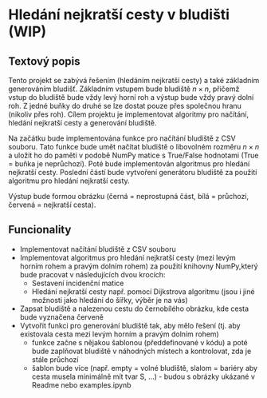 # Hledání nejkratší cesty v bludišti (WIP)

## Textový popis

Tento projekt se zabývá řešením (hledáním nejkratší cesty) a také
základním generováním bludišť. Základním vstupem bude bludiště
$n\times n$, přičemž vstup do bludiště bude vždy levý horní roh a výstup
bude vždy pravý dolní roh. Z jedné buňky do druhé se lze dostat pouze
přes společnou hranu (nikoliv přes roh). Cílem projektu je implementovat
algoritmy pro načítání, hledání nejkratší cesty a generování bludiště.

Na začátku bude implementována funkce pro načítání bludiště z CSV
souboru. Tato funkce bude umět načítat bludiště o libovolném rozměru
$n\times n$ a uložit ho do paměti v podobě NumPy matice s True/False
hodnotami (True = buňka je neprůchozí). Poté bude implementován
algoritmus pro hledání nejkratší cesty. Poslední částí bude vytvoření
generátoru bludiště za použití algoritmu pro hledání nejkratší cesty.

Výstup bude formou obrázku (černá = neprostupná část, bílá = průchozí,
červená = nejkratší cesta).

## Funcionality

- Implementovat načítání bludiště z CSV souboru
- Implementovat algoritmus pro hledání nejkratší cesty (mezi levým horním rohem a pravým dolním rohem) za použití knihovny NumPy,který bude pracovat v následujících dvou krocích:
  - Sestavení incidenční matice
  - Hledání nejkratší cesty např. pomocí Dijkstrova algoritmu (jsou i jiné možnosti jako hledání do šířky, výběr je na vás)
- Zapsat bludiště a nalezenou cestu do černobílého obrázku, kde cesta bude vyznačena červeně
- Vytvořit funkci pro generování bludiště tak, aby mělo řešení (tj. aby existovala cesta mezi levým horním a pravým dolním rohem)
  - funkce začne s nějakou šablonou (předdefinované v kódu) a poté bude zaplňovat bludiště v náhodných místech a kontrolovat, zda je stále průchozí
  - šablon bude více (např. empty = volné bludiště, slalom = bariéry
    aby cesta musela minimálně mít tvar S, \...) - budou s obrázky ukázané v Readme nebo examples.ipynb
